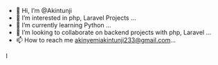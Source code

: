 - 👋 Hi, I’m @Akintunji
- 👀 I’m interested in php, Laravel Projects ...
- 🌱 I’m currently learning Python ...
- 💞️ I’m looking to collaborate on backend projects with php, Laravel ...
- 📫 How to reach me akinyemiakintunji233@gmail.com...

<!---
Akintunji/Akintunji is a ✨ special ✨ repository because its `README.md` (this file) appears on your GitHub profile.
You can click the Preview link to take a look at your changes.
--->I
